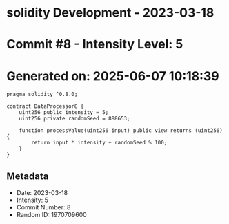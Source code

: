 ﻿# solidity Development - 2023-03-18
# Commit #8 - Intensity Level: 5
# Generated on: 2025-06-07 10:18:39
```solidity
pragma solidity ^0.8.0;

contract DataProcessor8 {
    uint256 public intensity = 5;
    uint256 private randomSeed = 888653;

    function processValue(uint256 input) public view returns (uint256) {
        return input * intensity + randomSeed % 100;
    }
}
```
## Metadata
- Date: 2023-03-18
- Intensity: 5
- Commit Number: 8
- Random ID: 1970709600
